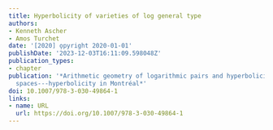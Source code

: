 ```yaml
---
title: Hyperbolicity of varieties of log general type
authors:
- Kenneth Ascher
- Amos Turchet
date: '[2020] o̧pyright 2020-01-01'
publishDate: '2023-12-03T16:11:09.598048Z'
publication_types:
- chapter
publication: '*Arithmetic geometry of logarithmic pairs and hyperbolicity of moduli
  spaces---hyperbolicity in Montréal*'
doi: 10.1007/978-3-030-49864-1
links:
- name: URL
  url: https://doi.org/10.1007/978-3-030-49864-1
---
```

